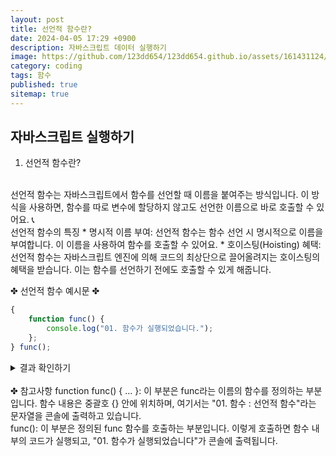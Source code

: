 ```yaml
---
layout: post
title: 선언적 함수란?
date: 2024-04-05 17:29 +0900
description: 자바스크립트 데이터 실행하기
image: https://github.com/123dd654/123dd654.github.io/assets/161431124/259eefec-485f-4de7-809a-9678444c08c2
category: coding
tags: 함수
published: true
sitemap: true
---
```




## 자바스크립트 실행하기<br />

01. 선언적 함수란?
<br />                
선언적 함수는 자바스크립트에서 함수를 선언할 때 이름을 붙여주는 방식입니다.
이 방식을 사용하면, 함수를 따로 변수에 할당하지 않고도 선언한 이름으로 바로 호출할 수 있어요. 📞
<br />
선언적 함수의 특징
* 명시적 이름 부여: 선언적 함수는 함수 선언 시 명시적으로 이름을 부여합니다. 이 이름을 사용하여 함수를 호출할 수 있어요.
* 호이스팅(Hoisting) 혜택: 선언적 함수는 자바스크립트 엔진에 의해 코드의 최상단으로 끌어올려지는 호이스팅의 혜택을 받습니다.
이는 함수를 선언하기 전에도 호출할 수 있게 해줍니다.
<br />

✤ 선언적 함수 예시문 ✤
````javascript 
{
    function func() {
        console.log("01. 함수가 실행되었습니다.");
    };
} func();
````

<div class="result">
<details>
   <summary>결과 확인하기</summary>
   <div>
         <b> 01. 함수가 실행되었습니다. </b>
   </div>
</details>
</div>

<br />
✤ 참고사항
function func() { ... }: 이 부분은 func라는 이름의 함수를 정의하는 부분입니다.
함수 내용은 중괄호 {} 안에 위치하며, 여기서는 "01. 함수 : 선언적 함수"라는 문자열을 콘솔에 출력하고 있습니다.

<br />
func(): 이 부분은 정의된 func 함수를 호출하는 부분입니다. 이렇게 호출하면 함수 내부의 코드가 실행되고,
"01. 함수가 실행되었습니다"가 콘솔에 출력됩니다.


                